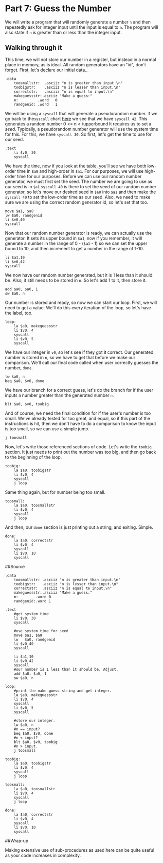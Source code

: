 <!-- Part 7 -->

# Part 7: Guess the Number

We will write a program that will randomly generate a number ``n`` and then
repeatedly ask for integer input until the input is equal to ``n``. The program
will also state if ``n`` is greater than or less than the integer input.

## Walking through it

This time, we will not store our number in a register, but instead in a normal
place in memory, as is ideal. All random generators have an "id", don't forget.
First, let's declare our initial data...

    .data
	    toosmallstr:  .asciiz "n is greater than input.\n"
	    toobigstr:    .asciiz "n is lesser than input.\n"
	    correctstr:   .asciiz "n is equal to input.\n"
        makeguessstr:.asciiz "Make a guess:"
        n:         .word   0
        randgenid: .word   1

We will be using a ``syscall`` that will generate a pseudorandom number. If we
go back to the``syscall`` chart
[here](http://courses.missouristate.edu/KenVollmar/mars/Help/SyscallHelp.html)
we see that we have ``syscall 42``. This generates a random number
0 <= n < \\upperbound
It requires us to set a *seed*. Typically, a pseudorandom number generator will
use the system time for this. For this, we have ``syscall 30``. So first, let's
get the time to use for our seed.

    .text
	    li $v0, 30
	    syscall

We have the time, now if you look at the table, you'll see we have both
low-order time in ``$a0`` and high-order in ``$a1``. For our purposes, we will
use high-order time for our purposes. Before we can use our random number
generator, we must first set the seed. The number we are going to use as our
seed is in ``$a1`` ``syscall 40`` is there to set the seed of our random number
generator, so let's move our desired seed in ``$a0`` into ``$a1`` and then make
the ``syscall 40`` to set the low-order time as our seed. Also, we need to make
sure we are using the correct random generator id, so let's set that too.

	move $a1, $a0
    lw $a0, randgenid
	li $v0,40
	syscall

Now that our random number generator is ready, we can actually use the
generator. It sets its upper bound in ``$a1``, now if you remember, it will
generate a number in the range of 0 - (``$a1`` - 1) so we can set the upper
bound to 10, and then increment to get a number in the range of 1-10.

	li $a1,10
	li $v0,42
	syscall

We now have our random number generated, but it is 1 less than it should be.
Also, it still needs to be stored in ``n``. So let's add 1 to it, then store
it.

	add $a0, $a0, 1
	sw $a0, n

Our number is stored and ready, so now we can start our loop. First, we will
need to get a value. We'll do this every iteration of the loop, so let's have
the label, too.

    loop:
	    la $a0, makeguessstr
	    li $v0, 4
	    syscall
	    li $v0, 5
	    syscall

We have our integer in ``v0``, so let's see if they got it correct. Our
generated number is stored in ``n``, so we have to get that before we make
our comparison. We'll call our final code called when user correctly guesses
the number, ``done``.

	lw $a0, n
	beq $a0, $v0, done

We have our branch for a correct guess, let's do the branch for if the user
inputs a number greater than the generated number ``n``.

	blt $a0, $v0, toobig

And of course, we need the final condition for if the user's number is too
small. We've already tested for too great, and equal, so if this part of the
instructions is hit, then we don't have to do a comparison to know the input
is too small, so we can use a simple jump.

	j toosmall

Now, let's write those referenced sections of code. Let's write the ``toobig``
section. It just needs to print out the number was too big, and then go back
to the beginning of the loop.

    toobig:
	    la $a0, toobigstr
	    li $v0, 4
	    syscall
	    j loop

Same thing again, but for number being too small.

    toosmall:
	    la $a0, toosmallstr
	    li $v0, 4
	    syscall
	    j loop

And then, our ``done`` section is just printing out a string, and exiting.
Simple.

    done:
	    la $a0, correctstr
	    li $v0, 4
	    syscall
	    li $v0, 10
	    syscall

##Source

    .data
	    toosmallstr: .asciiz "n is greater than input.\n"
	    toobigstr:   .asciiz "n is lesser than input.\n"
	    correctstr:  .asciiz "n is equal to input.\n"
	    makeguessstr:.asciiz "Make a guess:"
	    n:        .word 0
	    randgenid:.word 1

    .text
	    #get system time
	    li $v0, 30
	    syscall
	
	    #use system time for seed
	    move $a1, $a0
	    lw   $a0, randgenid
	    li $v0,40
	    syscall
	
	    li $a1,10
	    li $v0,42
	    syscall
	    #our number is 1 less than it should be. Adjust.
	    add $a0, $a0, 1
	    sw $a0, n

    loop:
	    #print the make guess string and get integer.
	    la $a0, makeguessstr
	    li $v0, 4
	    syscall
	    li $v0, 5
	    syscall
	
	    #store our integer.
	    lw $a0, n
	    #n == input?
	    beq $a0, $v0, done
	    #n < input?
	    blt $a0, $v0, toobig
	    #n > input.
	    j toosmall
	
    toobig:
	    la $a0, toobigstr
	    li $v0, 4
	    syscall
	    j loop
	
    toosmall:
	    la $a0, toosmallstr
	    li $v0, 4
	    syscall
	    j loop
	
    done:
	    la $a0, correctstr
	    li $v0, 4
	    syscall
	    li $v0, 10
	    syscall

##Wrap-up

Making extensive use of sub-procedures as used here can be quite useful as
your code increases in complexity.

